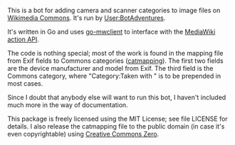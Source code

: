 This is a bot for adding camera and scanner categories to image files
on [Wikimedia Commons](https://commons.wikimedia.org/wiki/Main_Page).
It's run by
[User:BotAdventures](https://commons.wikimedia.org/wiki/User:BotAdventures).

It's written in Go and uses
[go-mwclient](https://github.com/cgt/go-mwclient) to interface with
the [MediaWiki action API](https://www.mediawiki.org/wiki/API:Main_page).

The code is nothing special; most of the work is found in the mapping
file from Exif fields to Commons categories ([catmapping](catmapping)).
The first two fields are the device manufacturer and model from Exif.
The third field is the Commons category,
where "Category:Taken with " is to be prepended in most cases.

Since I doubt that anybody else will want to run this bot,
I haven't included much more in the way of documentation.

This package is freely licensed using the MIT License;
see file LICENSE for details. I also release the catmapping file
to the public domain (in case it's even copyrightable) using
[Creative Commons Zero](https://creativecommons.org/publicdomain/zero/1.0/).
